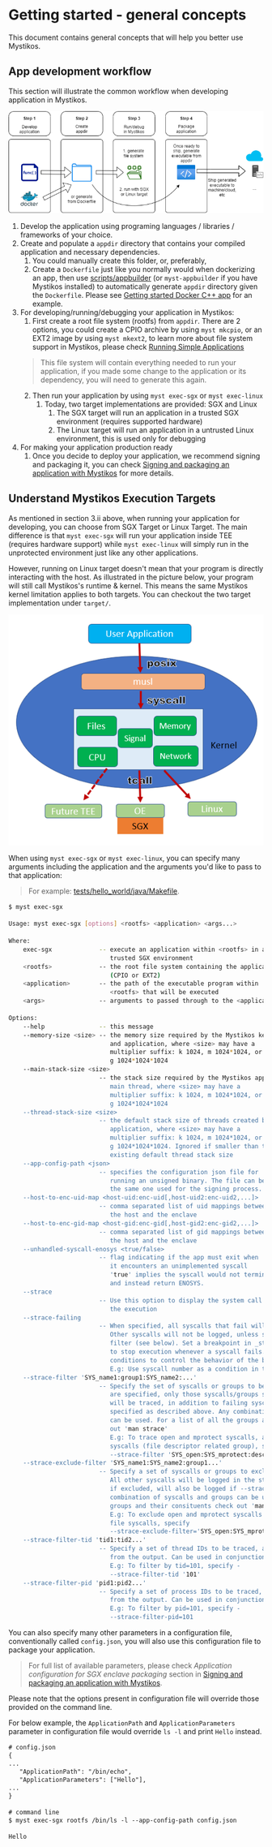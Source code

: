 # Getting started - general concepts

This document contains general concepts that will help you better use Mystikos.

## App development workflow

This section will illustrate the common workflow when developing application in Mystikos.

![Common workflow](getting-started-workflow.png)

1. Develop the application using programing languages / libraries / frameworks of your choice.
2. Create and populate a `appdir` directory that contains your compiled application and necessary dependencies.
   1. You could manually create this folder, or, preferably,
   2. Create a `Dockerfile` just like you normally would when dockerizing an app, then use [scripts/appbuilder](/scripts/appbuilder) (or `myst-appbuilder` if you have Mystikos installed) to automatically generate `appdir` directory given the `Dockerfile`. Please see [Getting started Docker C++ app](/doc/user-getting-started-docker-c++.md) for an example.
3. For developing/running/debugging your application in Mystikos:
   1. First create a root file system (rootfs) from `appdir`. There are 2 options, you could create a CPIO archive by using `myst mkcpio`, or an EXT2 image by using `myst mkext2`, to learn more about file system support in Mystikos, please check [Running Simple Applications](/doc/running-simple-app.md)
   > This file system will contain everything needed to run your application, if you made some change to the application or its dependency, you will need to generate this again.
   2. Then run your application by using `myst exec-sgx` or `myst exec-linux`
      1. Today, two target implementations are provided: SGX and Linux
         1. The SGX target will run an application in a trusted SGX environment (requires supported hardware)
         2. The Linux target will run an application in a untrusted Linux environment, this is used only for debugging
4. For making your application production ready
   1. Once you decide to deploy your application, we recommend signing and packaging it, you can check [Signing and packaging an application with Mystikos](/doc/sign-package.md) for more details.

## Understand Mystikos Execution Targets

As mentioned in section 3.ii above, when running your application for developing, you can choose from SGX Target or Linux Target. The main difference is that `myst exec-sgx` will run your application inside TEE (requires hardware support) while `myst exec-linux` will simply run in the unprotected environment just like any other applications.

However, running on Linux target doesn't mean that your program is directly interacting with the host. As illustrated in the picture below, your program will still call Mystikos's runtime & kernel. This means the same Mystikos kernel limitation applies to both targets. You can checkout the two target implementation under `target/`.

![Architecture](/arch.png)

When using `myst exec-sgx` or `myst exec-linux`, you can specify many arguments including the application and the arguments you'd like to pass to that application:

> For example: [tests/hello_world/java/Makefile](/tests/hello_world/java/Makefile).

```bash
$ myst exec-sgx

Usage: myst exec-sgx [options] <rootfs> <application> <args...>

Where:
    exec-sgx             -- execute an application within <rootfs> in a
                            trusted SGX environment
    <rootfs>             -- the root file system containing the application
                            (CPIO or EXT2)
    <application>        -- the path of the executable program within
                            <rootfs> that will be executed
    <args>               -- arguments to passed through to the <application>

Options:
    --help               -- this message
    --memory-size <size> -- the memory size required by the Mystikos kernel
                            and application, where <size> may have a
                            multiplier suffix: k 1024, m 1024*1024, or
                            g 1024*1024*1024
    --main-stack-size <size>
                         -- the stack size required by the Mystikos application's
                            main thread, where <size> may have a
                            multiplier suffix: k 1024, m 1024*1024, or
                            g 1024*1024*1024
    --thread-stack-size <size>
                         -- the default stack size of threads created by the
                            application, where <size> may have a
                            multiplier suffix: k 1024, m 1024*1024, or
                            g 1024*1024*1024. Ignored if smaller than the
                            existing default thread stack size
    --app-config-path <json>
                         -- specifies the configuration json file for
                            running an unsigned binary. The file can be
                            the same one used for the signing process.
    --host-to-enc-uid-map <host-uid:enc-uid[,host-uid2:enc-uid2,...]>
                         -- comma separated list of uid mappings between
                            the host and the enclave
    --host-to-enc-gid-map <host-gid:enc-gid[,host-gid2:enc-gid2,...]>
                         -- comma separated list of gid mappings between
                            the host and the enclave
    --unhandled-syscall-enosys <true/false>
                         -- flag indicating if the app must exit when
                            it encounters an unimplemented syscall
                            'true' implies the syscall would not terminate
                            and instead return ENOSYS.
    --strace            
                         -- Use this option to display the system call traces of 
                            the execution
    --strace-failing
                         -- When specified, all syscalls that fail will be logged.
                            Other syscalls will not be logged, unless specified via 
                            filter (see below). Set a breakpoint in _strace_failure_hook 
                            to stop execution whenever a syscall fails. Use breakpoint 
                            conditions to control the behavior of the breakpoint.
                            E.g: Use syscall number as a condition in the breakpoint
    --strace-filter 'SYS_name1:group1:SYS_name2:...'
                         -- Specify the set of syscalls or groups to be traced. When filters 
                            are specified, only those syscalls/groups specified in the filter 
                            will be traced, in addition to failing syscalls if
                            specified as described above. Any combination of syscalls and groups 
                            can be used. For a list of all the groups and their consituents check
                            out 'man strace' 
                            E.g: To trace open and mprotect syscalls, and 'desc' group of 
                            syscalls (file descriptor related group), specify 
                            --strace-filter 'SYS_open:SYS_mprotect:desc'
    --strace-exclude-filter 'SYS_name1:SYS_name2:group1...'
                         -- Specify a set of syscalls or groups to exclude from the strace log. 
                            All other syscalls will be logged in the strace. Failing syscalls, even 
                            if excluded, will also be logged if --strace-failing is specified. Any 
                            combination of syscalls and groups can be used.  For a list of all the 
                            groups and their consituents check out 'man strace' 
                            E.g: To exclude open and mprotect syscalls and the group of 
                            file syscalls, specify
                            --strace-exclude-filter='SYS_open:SYS_mprotect:file'
    --strace-filter-tid 'tid1:tid2...'
                         -- Specify a set of thread IDs to be traced, all others are excluded 
                            from the output. Can be used in conjunction with any of the above filters 
                            E.g: To filter by tid=101, specify - 
                            --strace-filter-tid '101'
    --strace-filter-pid 'pid1:pid2...'
                         -- Specify a set of process IDs to be traced, all others are excluded 
                            from the output. Can be used in conjunction with any of the above filters 
                            E.g: To filter by pid=101, specify - 
                            --strace-filter-pid=101
```

You can also specify many other parameters in a configuration file, conventionally called `config.json`, you will also use this configuration file to package your application.

> For full list of available parameters, please check *Application configuration for SGX enclave packaging* section in [Signing and packaging an application with Mystikos](/doc/sign-package.md).

Please note that the options present in configuration file will override those provided on the command line.

For below example, the `ApplicationPath` and `ApplicationParameters` parameter in configuration file would override `ls -l` and print `Hello` instead.

```
# config.json
{
...
   "ApplicationPath": "/bin/echo",
   "ApplicationParameters": ["Hello"],
...
}

# command line
$ myst exec-sgx rootfs /bin/ls -l --app-config-path config.json

Hello
```
